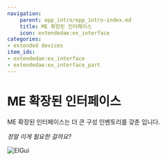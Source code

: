 ```yaml
---
navigation:
    parent: epp_intro/epp_intro-index.md
    title: ME 확장된 인터페이스
    icon: extendedae:ex_interface
categories:
- extended devices
item_ids:
- extendedae:ex_interface
- extendedae:ex_interface_part
---
```


# ME 확장된 인터페이스

<Row gap="20">
<BlockImage id="extendedae:ex_interface" scale="8"></BlockImage>
<GameScene zoom="8" background="transparent">
  <ImportStructure src="../structure/cable_ex_interface.snbt"></ImportStructure>
</GameScene>
</Row>

ME 확장된 인터페이스는 더 큰 구성 인벤토리를 갖춘 <ItemLink id="ae2:interface" />입니다.

*정말 이게 필요한 걸까요?*

![EIGui](../pic/ei_gui.png)

